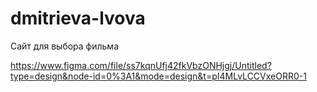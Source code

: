 # dmitrieva-lvova
Сайт для выбора фильма

https://www.figma.com/file/ss7kqnUfj42fkVbzONHjgj/Untitled?type=design&node-id=0%3A1&mode=design&t=pI4MLvLCCVxeORR0-1